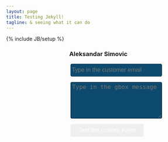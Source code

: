```yaml
---
layout: page
title: Testing Jekyll!
tagline: & seeing what it can do
---
```

{% include JB/setup %}

<div style="text-align: center;">
<h3>Aleksandar Simovic</h3>
</div>

<div style="width: 30%; margin: 0 auto;">

  <div style="margin-bottom: 15px;">
    <input id="customerEmail" value="" placeholder="Type in the customer email" 
    style="height: 35px; width: 250px; border-radius: 4px; background-color:#0E4A6D; border: 1px solid #073554; color: #77A8CF; font-size: 16px;">
  </div>
  
  <div style="margin-bottom: 15px;">
    <textarea id="customMessage" value="" placeholder="Type in the gbox message" 
    style="height: 100px; width: 250px; border-radius: 4px; background-color:#0E4A6D; border: 2px solid #073554; color: #77A8CF; font-size: 16px;"></textarea>
  </div>

  <button onclick="invokeMe()" style="border: none; border-radius: 4px; width: 200px; height:35px; background-color: dark-gray; color: white; font-size: 16px; cursor: pointer;">Test the custom event</button>
</div>
<div data-gift-button></div>


<script>
  var GiftButton = GiftButton || {};
  (function() {
    var script = document.createElement('script');
    script.async = true;
    script.src = 'https://simalexan.github.io/gbtn/gbtn.js?uuid=05b0e0dc-543c-4647-bf61-b89e5fa9d396&t=CUSTOM-EMAIL';
    var entry = document.getElementsByTagName('script')[0];
    entry.parentNode.insertBefore(script, entry);
  })();
</script>

<script type="application/javascript">
	function invokeMe(){
		var email = GiftButton.$('#customerEmail').val();
		var msg = GiftButton.$('#customMessage').val() || 'Here we would show a custom message';
		_gcGBCustomInvoke(msg, email);
	}
</script>
